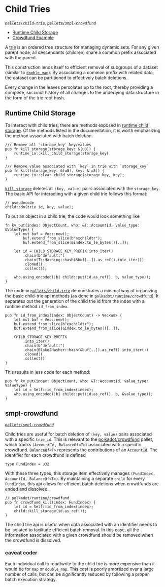 # Child Tries
*[`pallets/child-trie`](https://github.com/substrate-developer-hub/recipes/tree/master/pallets/child-trie)*, *[`pallets/smpl-crowdfund`](https://github.com/substrate-developer-hub/recipes/tree/master/pallets/smpl-crowdfund)*

* [Runtime Child Storage](#storj)
* [Crowdfund Example](#smplcrwd)

A [trie](https://en.wikipedia.org/wiki/Trie) is an ordered tree structure for managing dynamic sets. For any given parent node, all descendants (children) share a common prefix associated with the parent.

This construction lends itself to efficient removal of subgroups of a dataset (similar to [`double_map`](./double.md)). By associating a common prefix with related data, the dataset can be partitioned to effectively batch deletions.

Every change in the leaves percolates up to the root, thereby providing a complete, succinct history of all changes to the underlying data structure in the form of the trie root hash.

## Runtime Child Storage <a name = "storj"></a>

To interact with child tries, there are methods exposed in [runtime child storage](https://substrate.dev/rustdocs/master/frame_support/storage/child/index.html). Of the methods listed in the documentation, it is worth emphasizing the method associated with batch deletion.

```rust, ignore
/// Remove all `storage_key` key/values
pub fn kill_storage(storage_key: &[u8]) {
	runtime_io::kill_child_storage(storage_key)
}

/// Remove value associated with `key` in trie with `storage_key`
pub fn kill(storage_key: &[u8], key: &[u8]) {
	runtime_io::clear_child_storage(storage_key, key);
}
```

[`kill_storage`](https://substrate.dev/rustdocs/master/frame_support/storage/child/fn.kill_storage.html) deletes all  `(key, value)` pairs associated with the `storage_key`. The basic API for interacting with a given child trie follows this format:

```rust, ignore
// pseudocode
child::do(trie_id, key, value);
```

To put an object in a child trie, the code would look something like

```rust, ignore
fn kv_put(index: ObjectCount, who: &T::AccountId, value_type: &ValueType) {
    let mut buf = Vec::new();
		buf.extend_from_slice(b"exchildtr");
		buf.extend_from_slice(&index.to_le_bytes()[..]);

	let id = CHILD_STORAGE_KEY_PREFIX.into_iter()
        .chain(b"default:")
        .chain(T::Hashing::hash(&buf[..]).as_ref().into_iter())
        .cloned()
        .collect();

	who.using_encoded(|b| child::put(id.as_ref(), b, value_type));
}
```

The code in [`pallets/child-trie`](https://github.com/substrate-developer-hub/recipes/tree/master/pallets/child-trie) demonstrates a minimal way of organizing the basic child-trie api methods (as done in [`polkadot/runtime/crowdfund`](https://github.com/paritytech/polkadot/blob/c003d73c65cdcc0367340db09522c91d1d3851fc/runtime/common/src/crowdfund.rs)). It separates out the generation of the child trie id from the index with a runtime method `id_from_index`.

```rust, ignore
pub fn id_from_index(index: ObjectCount) -> Vec<u8> {
    let mut buf = Vec::new();
    buf.extend_from_slice(b"exchildtr");
    buf.extend_from_slice(&index.to_le_bytes()[..]);

    CHILD_STORAGE_KEY_PREFIX
        .into_iter()
        .chain(b"default:")
        .chain(Blake2Hasher::hash(&buf[..]).as_ref().into_iter())
        .cloned()
        .collect()
}
```

This results in less code for each method:

```rust, ignore
pub fn kv_put(index: ObjectCount, who: &T::AccountId, value_type: ValueType) {
    let id = Self::id_from_index(index);
    who.using_encoded(|b| child::put(id.as_ref(), b, &value_type));
}
```

## smpl-crowdfund <a name = "smplcrwd"></a>
*[`pallets/smpl-crowdfund`](https://github.com/substrate-developer-hub/recipes/tree/master/pallets/smpl-crowdfund)*

Child tries are useful for batch deletion of `(key, value)` pairs associated with a specific `trie_id`. This is relevant to the [polkadot/crowdfund](https://github.com/paritytech/polkadot/blob/master/runtime/src/crowdfund.rs) pallet, which tracks `(AccountId, BalanceOf<T>)` associated with a specific crowdfund. `BalanceOf<T>` represents the contributions of an `AccountId`. The identifier for each crowdfund is defined

```rust, ignore
type FundIndex = u32
```

With these three types, this storage item effectively manages `(FundIndex, AccountId, BalanceOf<T>)`. By maintaining a separate `child` for every `FundIndex`, this api allows for efficient batch deletions when crowdfunds are ended and dissolved.

```rust, ignore
// polkadot/runtime/crowdfund
pub fn crowdfund_kill(index: FundIndex) {
    let id = Self::id_from_index(index);
    child::kill_storage(id.as_ref());
}
```

The child trie api is useful when data associated with an identifier needs to be isolated to facilitate efficient batch removal. In this case, all the information associated with a given crowdfund should be removed when the crowdfund is dissolved.

### caveat coder

Each individual call to read/write to the child trie is more expensive than it would be for `map` or `double_map`. This cost is poorly amortized over a large number of calls, but can be significantly reduced by following a proper batch execution strategy.
